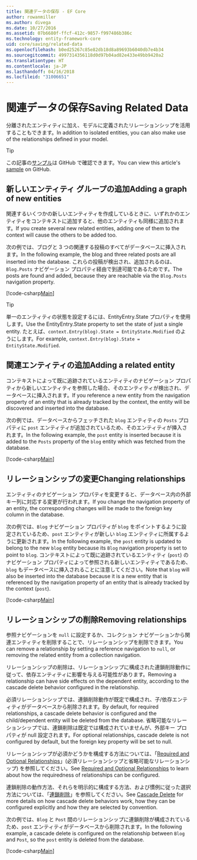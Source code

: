 ```yaml
---
title: 関連データの保存 - EF Core
author: rowanmiller
ms.author: divega
ms.date: 10/27/2016
ms.assetid: 07b6680f-ffcf-412c-9857-f997486b386c
ms.technology: entity-framework-core
uid: core/saving/related-data
ms.openlocfilehash: b0ed25267c85e82db18d8a89693b6040db7e4b34
ms.sourcegitcommit: 4997314356118d0d97b04ad82e433e49bb9420a2
ms.translationtype: HT
ms.contentlocale: ja-JP
ms.lasthandoff: 04/16/2018
ms.locfileid: "31006651"
---
```

# <a name="saving-related-data"></a><span data-ttu-id="6d82c-102">関連データの保存</span><span class="sxs-lookup"><span data-stu-id="6d82c-102">Saving Related Data</span></span>

<span data-ttu-id="6d82c-103">分離されたエンティティに加え、モデルに定義されたリレーションシップを活用することもできます。</span><span class="sxs-lookup"><span data-stu-id="6d82c-103">In addition to isolated entities, you can also make use of the relationships defined in your model.</span></span>

> [!TIP]  
> <span data-ttu-id="6d82c-104">この記事の[サンプル](https://github.com/aspnet/EntityFramework.Docs/tree/master/samples/core/Saving/Saving/RelatedData/)は GitHub で確認できます。</span><span class="sxs-lookup"><span data-stu-id="6d82c-104">You can view this article's [sample](https://github.com/aspnet/EntityFramework.Docs/tree/master/samples/core/Saving/Saving/RelatedData/) on GitHub.</span></span>

## <a name="adding-a-graph-of-new-entities"></a><span data-ttu-id="6d82c-105">新しいエンティティ グループの追加</span><span class="sxs-lookup"><span data-stu-id="6d82c-105">Adding a graph of new entities</span></span>

<span data-ttu-id="6d82c-106">関連するいくつかの新しいエンティティを作成しているときに、いずれかのエンティティをコンテキストに追加すると、他のエンティティも同様に追加されます。</span><span class="sxs-lookup"><span data-stu-id="6d82c-106">If you create several new related entities, adding one of them to the context will cause the others to be added too.</span></span>

<span data-ttu-id="6d82c-107">次の例では、ブログと 3 つの関連する投稿のすべてがデータベースに挿入されます。</span><span class="sxs-lookup"><span data-stu-id="6d82c-107">In the following example, the blog and three related posts are all inserted into the database.</span></span> <span data-ttu-id="6d82c-108">これらの投稿が検出され、追加されるのは、`Blog.Posts` ナビゲーション プロパティ経由で到達可能であるためです。</span><span class="sxs-lookup"><span data-stu-id="6d82c-108">The posts are found and added, because they are reachable via the `Blog.Posts` navigation property.</span></span>

[!code-csharp[Main](../../../samples/core/Saving/Saving/RelatedData/Sample.cs#AddingGraphOfEntities)]

> [!TIP]  
> <span data-ttu-id="6d82c-109">単一のエンティティの状態を設定するには、EntityEntry.State プロパティを使用します。</span><span class="sxs-lookup"><span data-stu-id="6d82c-109">Use the EntityEntry.State property to set the state of just a single entity.</span></span> <span data-ttu-id="6d82c-110">たとえば、`context.Entry(blog).State = EntityState.Modified` のようにします。</span><span class="sxs-lookup"><span data-stu-id="6d82c-110">For example, `context.Entry(blog).State = EntityState.Modified`.</span></span>

## <a name="adding-a-related-entity"></a><span data-ttu-id="6d82c-111">関連エンティティの追加</span><span class="sxs-lookup"><span data-stu-id="6d82c-111">Adding a related entity</span></span>

<span data-ttu-id="6d82c-112">コンテキストによって既に追跡されているエンティティのナビゲーション プロパティから新しいエンティティを参照した場合、そのエンティティが検出され、データベースに挿入されます。</span><span class="sxs-lookup"><span data-stu-id="6d82c-112">If you reference a new entity from the navigation property of an entity that is already tracked by the context, the entity will be discovered and inserted into the database.</span></span>

<span data-ttu-id="6d82c-113">次の例では、データベースからフェッチされた `blog` エンティティの `Posts` プロパティに `post` エンティティが追加されているため、そのエンティティが挿入されます。</span><span class="sxs-lookup"><span data-stu-id="6d82c-113">In the following example, the `post` entity is inserted because it is added to the `Posts` property of the `blog` entity which was fetched from the database.</span></span>

[!code-csharp[Main](../../../samples/core/Saving/Saving/RelatedData/Sample.cs#AddingRelatedEntity)]

## <a name="changing-relationships"></a><span data-ttu-id="6d82c-114">リレーションシップの変更</span><span class="sxs-lookup"><span data-stu-id="6d82c-114">Changing relationships</span></span>

<span data-ttu-id="6d82c-115">エンティティのナビゲーション プロパティを変更すると、データベース内の外部キー列に対応する変更が行われます。</span><span class="sxs-lookup"><span data-stu-id="6d82c-115">If you change the navigation property of an entity, the corresponding changes will be made to the foreign key column in the database.</span></span>

<span data-ttu-id="6d82c-116">次の例では、`Blog` ナビゲーション プロパティが `blog` をポイントするように設定されているため、`post` エンティティが新しい `blog` エンティティに所属するように更新されます。</span><span class="sxs-lookup"><span data-stu-id="6d82c-116">In the following example, the `post` entity is updated to belong to the new `blog` entity because its `Blog` navigation property is set to point to `blog`.</span></span> <span data-ttu-id="6d82c-117">コンテキストによって既に追跡されているエンティティ (`post`) のナビゲーション プロパティによって参照される新しいエンティティであるため、`blog` もデータベースに挿入されることに注意してください。</span><span class="sxs-lookup"><span data-stu-id="6d82c-117">Note that `blog` will also be inserted into the database because it is a new entity that is referenced by the navigation property of an entity that is already tracked by the context (`post`).</span></span>

[!code-csharp[Main](../../../samples/core/Saving/Saving/RelatedData/Sample.cs#ChangingRelationships)]

## <a name="removing-relationships"></a><span data-ttu-id="6d82c-118">リレーションシップの削除</span><span class="sxs-lookup"><span data-stu-id="6d82c-118">Removing relationships</span></span>

<span data-ttu-id="6d82c-119">参照ナビゲーションを `null` に設定するか、コレクション ナビゲーションから関連エンティティを削除することで、リレーションシップを削除できます。</span><span class="sxs-lookup"><span data-stu-id="6d82c-119">You can remove a relationship by setting a reference navigation to `null`, or removing the related entity from a collection navigation.</span></span>

<span data-ttu-id="6d82c-120">リレーションシップの削除は、リレーションシップに構成された連鎖削除動作に従って、依存エンティティに影響を与える可能性があります。</span><span class="sxs-lookup"><span data-stu-id="6d82c-120">Removing a relationship can have side effects on the dependent entity, according to the cascade delete behavior configured in the relationship.</span></span>

<span data-ttu-id="6d82c-121">必須リレーションシップでは、連鎖削除動作が既定で構成され、子/依存エンティティがデータベースから削除されます。</span><span class="sxs-lookup"><span data-stu-id="6d82c-121">By default, for required relationships, a cascade delete behavior is configured and the child/dependent entity will be deleted from the database.</span></span> <span data-ttu-id="6d82c-122">省略可能なリレーションシップでは、連鎖削除は既定では構成されていませんが、外部キー プロパティが null 設定されます。</span><span class="sxs-lookup"><span data-stu-id="6d82c-122">For optional relationships, cascade delete is not configured by default, but the foreign key property will be set to null.</span></span>

<span data-ttu-id="6d82c-123">リレーションシップが必須かどうかを構成する方法については、「[Required and Optional Relationships](../modeling/relationships.md#required-and-optional-relationships)」(必須リレーションシップと省略可能なリレーションシップ) を参照してください。</span><span class="sxs-lookup"><span data-stu-id="6d82c-123">See [Required and Optional Relationships](../modeling/relationships.md#required-and-optional-relationships) to learn about how the requiredness of relationships can be configured.</span></span>

<span data-ttu-id="6d82c-124">連鎖削除の動作方法、それらを明示的に構成する方法、および慣例に従った選択方法については、「[連鎖削除](cascade-delete.md)」を参照してください。</span><span class="sxs-lookup"><span data-stu-id="6d82c-124">See [Cascade Delete](cascade-delete.md) for more details on how cascade delete behaviors work, how they can be configured explicitly and  how they are selected by convention.</span></span>

<span data-ttu-id="6d82c-125">次の例では、`Blog` と `Post` 間のリレーションシップに連鎖削除が構成されているため、`post` エンティティがデータベースから削除されます。</span><span class="sxs-lookup"><span data-stu-id="6d82c-125">In the following example, a cascade delete is configured on the relationship between `Blog` and `Post`, so the `post` entity is deleted from the database.</span></span>

[!code-csharp[Main](../../../samples/core/Saving/Saving/RelatedData/Sample.cs#RemovingRelationships)]
